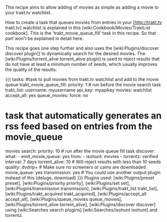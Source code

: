 This recipe aims to allow adding of movies as simple as adding a movie to your trakt.tv watchlist.

How to create a task that queues movies from entries in your [http://trakt.tv trakt.tv] watchlist is explained in this [wiki:Cookbook/Movies/TraktList cookbook]. This is the 'trakt_movie_queue_fill' task in this recipe. So that part won't be explained in detail here.

This recipe goes one step further and also uses the [wiki:Plugins/discover discover plugin]] to dynamically search for the desired movies. The [wiki:Plugins/torrent_alive torrent_alive plugin] is used to reject results that do not have at least a minimum number of seeds, which usually improves the quality of the results.

{{{
tasks:
  #task to pull movies from trakt.tv watchlist and add to the movie queue
  trakt_movie_queue_fill:
    priority: 1 # run before the movie search task
    trakt_list:
      username: myusername
      api_key: myapikey
      movies: watchlist
    accept_all: yes
    queue_movies:
      force: no

  # task that automatically generates an rss feed based on entries from the movie_queue
  movies search:
    priority: 10 # run after the movie queue fill task
    discover:
      what:
        - emit_movie_queue: yes
      from:
        - isohunt: movies
        - torrentz: verified
      interval: 7 days
    torrent_alive: 10 # Will reject results with less than 10 seeds
    quality: dvdrip+ # Make sure no screeners or cams are downloaded
    movie_queue: yes
    transmission: yes # You could use another output plugin instead of this (deluge, download)
}}}
Plugins used: [wiki:Plugins/preset preset], [wiki:Plugins/priority priority], [wiki:Plugins/set set], [wiki:Plugins/transmission transmission], [wiki:Plugins/trakt_list trakt_list], [wiki:Plugins/trakt_acquired trakt_acquired], [wiki:Plugins/accept_all accept_all], [wiki:Plugins/queue_movies queue_movies], [wiki:Plugins/torrent_alive torrent_alive], [wiki:Plugins/discover discover] using [wiki:Searches search plugins] [wiki:Searches/isohunt isohunt] and torrentz.